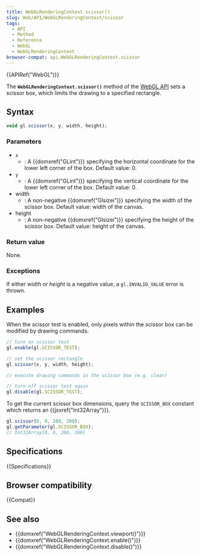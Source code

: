 ```yaml
---
title: WebGLRenderingContext.scissor()
slug: Web/API/WebGLRenderingContext/scissor
tags:
  - API
  - Method
  - Reference
  - WebGL
  - WebGLRenderingContext
browser-compat: api.WebGLRenderingContext.scissor
---
```

{{APIRef("WebGL")}}

The **`WebGLRenderingContext.scissor()`** method of the [WebGL API](/en-US/docs/Web/API/WebGL_API) sets a scissor box, which limits
the drawing to a specified rectangle.

## Syntax

```js
void gl.scissor(x, y, width, height);
```

### Parameters

- `x`
  - : A {{domxref("GLint")}} specifying the horizontal coordinate for the lower left
    corner of the box. Default value: 0.
- `y`
  - : A {{domxref("GLint")}} specifying the vertical coordinate for the lower left corner
    of the box. Default value: 0.
- width
  - : A non-negative {{domxref("Glsizei")}} specifying the width of the scissor box.
    Default value: width of the canvas.
- height
  - : A non-negative {{domxref("Glsizei")}} specifying the height of the scissor box.
    Default value: height of the canvas.

### Return value

None.

### Exceptions

If either _width_ or _height_ is a negative value, a
`gl.INVALID_VALUE` error is thrown.

## Examples

When the scissor test is enabled, only pixels within the scissor box can be modified by
drawing commands.

```js
// turn on scissor test
gl.enable(gl.SCISSOR_TEST);

// set the scissor rectangle
gl.scissor(x, y, width, height);

// execute drawing commands in the scissor box (e.g. clear)

// turn off scissor test again
gl.disable(gl.SCISSOR_TEST);
```

To get the current scissor box dimensions, query the `SCISSOR_BOX` constant
which returns an {{jsxref("Int32Array")}}.

```js
gl.scissor(0, 0, 200, 200);
gl.getParameter(gl.SCISSOR_BOX);
// Int32Array[0, 0, 200, 200]
```

## Specifications

{{Specifications}}

## Browser compatibility

{{Compat}}

## See also

- {{domxref("WebGLRenderingContext.viewport()")}}
- {{domxref("WebGLRenderingContext.enable()")}}
- {{domxref("WebGLRenderingContext.disable()")}}

